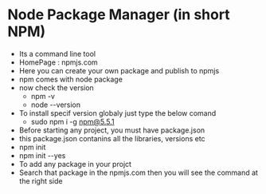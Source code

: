 # Node Package Manager (in short NPM)
- Its a command line tool
- HomePage : npmjs.com
- Here you can create your own package and publish to npmjs
- npm comes with node package
- now check the version
    - npm -v
    - node --version
- To install specif version globaly just type the below comand    
    - sudo npm i -g npm@5.5.1   
- Before starting any project, you must have package.json
- this package.json contanins all the libraries, versions etc
- npm init
- npm init --yes
- To add any package in your projct
- Search that package in the npmjs.com then you will see the command at the right side     